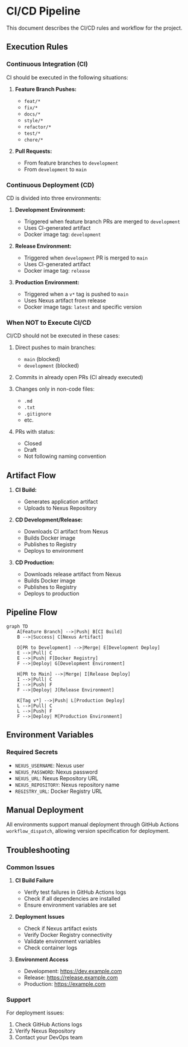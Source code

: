 # CI/CD Pipeline

This document describes the CI/CD rules and workflow for the project.

## Execution Rules

### Continuous Integration (CI)

CI should be executed in the following situations:

1. **Feature Branch Pushes:**
   - `feat/*`
   - `fix/*`
   - `docs/*`
   - `style/*`
   - `refactor/*`
   - `test/*`
   - `chore/*`

2. **Pull Requests:**
   - From feature branches to `development`
   - From `development` to `main`

### Continuous Deployment (CD)

CD is divided into three environments:

1. **Development Environment:**
   - Triggered when feature branch PRs are merged to `development`
   - Uses CI-generated artifact
   - Docker image tag: `development`

2. **Release Environment:**
   - Triggered when `development` PR is merged to `main`
   - Uses CI-generated artifact
   - Docker image tag: `release`

3. **Production Environment:**
   - Triggered when a `v*` tag is pushed to `main`
   - Uses Nexus artifact from release
   - Docker image tags: `latest` and specific version

### When NOT to Execute CI/CD

CI/CD should not be executed in these cases:

1. Direct pushes to main branches:
   - `main` (blocked)
   - `development` (blocked)

2. Commits in already open PRs (CI already executed)

3. Changes only in non-code files:
   - `.md`
   - `.txt`
   - `.gitignore`
   - etc.

4. PRs with status:
   - Closed
   - Draft
   - Not following naming convention

## Artifact Flow

1. **CI Build:**
   - Generates application artifact
   - Uploads to Nexus Repository

2. **CD Development/Release:**
   - Downloads CI artifact from Nexus
   - Builds Docker image
   - Publishes to Registry
   - Deploys to environment

3. **CD Production:**
   - Downloads release artifact from Nexus
   - Builds Docker image
   - Publishes to Registry
   - Deploys to production

## Pipeline Flow

```mermaid
graph TD
    A[Feature Branch] -->|Push| B[CI Build]
    B -->|Success| C[Nexus Artifact]
    
    D[PR to Development] -->|Merge| E[Development Deploy]
    E -->|Pull| C
    E -->|Push| F[Docker Registry]
    F -->|Deploy| G[Development Environment]
    
    H[PR to Main] -->|Merge| I[Release Deploy]
    I -->|Pull| C
    I -->|Push| F
    F -->|Deploy| J[Release Environment]
    
    K[Tag v*] -->|Push| L[Production Deploy]
    L -->|Pull| C
    L -->|Push| F
    F -->|Deploy| M[Production Environment]
```

## Environment Variables

### Required Secrets

- `NEXUS_USERNAME`: Nexus user
- `NEXUS_PASSWORD`: Nexus password
- `NEXUS_URL`: Nexus Repository URL
- `NEXUS_REPOSITORY`: Nexus repository name
- `REGISTRY_URL`: Docker Registry URL

## Manual Deployment

All environments support manual deployment through GitHub Actions `workflow_dispatch`, allowing version specification for deployment.

## Troubleshooting

### Common Issues

1. **CI Build Failure**
   - Verify test failures in GitHub Actions logs
   - Check if all dependencies are installed
   - Ensure environment variables are set

2. **Deployment Issues**
   - Check if Nexus artifact exists
   - Verify Docker Registry connectivity
   - Validate environment variables
   - Check container logs

3. **Environment Access**
   - Development: <https://dev.example.com>
   - Release: <https://release.example.com>
   - Production: <https://example.com>

### Support

For deployment issues:

1. Check GitHub Actions logs
2. Verify Nexus Repository
3. Contact your DevOps team
